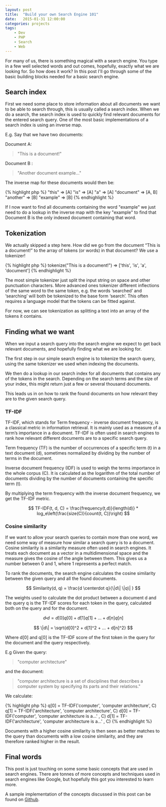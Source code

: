 ```yaml
---
layout: post
title:  "Build your own Search Engine 101"
date:   2015-01-31 12:00:00
categories: projects
tags:
    - Dev
    - PHP
    - Search
    - Web
---
```


For many of us, there is something magical with a search engine. You type in a few well selected words and out comes, hopefully, exactly what we are looking for. So how does it work? In this post I'll go through some of the basic building blocks needed for a basic search engine.


## Search index

First we need some place to store information about all documents we want to be able to search through, this is usually called a search index. When we do a search, the search index is used to quickly find relevant documents for the entered search query. One of the most basic implementations of a search index is using an inverse map.

E.g. Say that we have two documents:

Document A:

> "This is a document!"

Document B :

> "Another document example..."

The inverse map for these documents would then be:

{% highlight php %}
"this" => [A]
"is" => [A]
"a" => [A]
"document" => [A, B]
"another" => [B]
"example" => [B]
{% endhighlight %}

If I now want to find all documents containing the word "example" we just need to do a lookup in the inverse map with the key "example" to find that Document B is the only indexed document containing that word.

## Tokenization

We actually skipped a step here. How did we go from the document “This is a document!” to the array of tokens (or words) in that document? We use a tokenizer!

{% highlight php %}
tokenize("This is a document!") => ['this', 'is', 'a', 'document']
{% endhighlight %}

The most simple tokenizer just split the input string on space and other punctuation characters. More advanced ones tokenizer different inflections of the same word to the same token, e.g. the words ‘searched’ and ‘searching’ will both be tokenized to the base form ‘search’. This often requires a language model that the tokens can be fitted against.

For now, we can see tokenization as splitting a text into an array of the tokens it contains.

## Finding what we want

When we input a search query into the search engine we expect to get back relevant documents, and hopefully finding what we are looking for.

The first step in our simple search engine is to tokenize the search query, using the same tokenizer we used when indexing the documents.

We then do a lookup in our search index for all documents that contains any of the tokens in the search. Depending on the search terms and the size of your index, this might return just a few or several thousand documents.

This leads us in on how to rank the found documents on how relevant they are to the given search query.

### TF-IDF

TF-IDF, which stands for Term frequency - inverse document frequency, is a classical metric in information retrieval. It is mainly used as a measure of a term’s importance in a document. TF-IDF is often used in search engines to rank how relevant different documents are to a specific search query.

Term frequency (TF) is the number of occurrences of a specific term (t) in a text document (d), sometimes normalized by dividing by the number of terms in the document.

Inverse document frequency (IDF) is used to weigh the terms importance in the whole corpus (C). It is calculated as the logarithm of the total number of documents dividing by the number of documents containing the specific term (t).

By multiplying the term frequency with the inverse document frequency, we get the TF-IDF metric.

$$
TF-IDF(t, d, C) = \frac{frequency(t,d)}{length(d)} * log_e\left(\frac{size(C)}{count(t, C)}\right)
$$

### Cosine similarity

If we want to allow your search queries to contain more than one word, we need some way of measure how similar a search query is to a document. Cosine similarity is a similarity measure often used in search engines. It treats each document as a vector in a multidimensional space and the measure gives the cosine of the angle between them. This gives us a number between 0 and 1, where 1 represents a perfect match.

To rank the documents, the search engine calculates the cosine similarity between the given query and all the found documents.

$$
Similarity(d, q) = \frac{d \centerdot q}{\|d\| \|q\| }
$$

The weights used to calculate the dot product between a document d and the query q is the TF-IDF scores for each token in the query, calculated both on the query and for the document.

$$
d \centerdot d = d[0] q[0] + d[1] q[1] + ... + d[n] q[n]
$$

$$
\|d\| = \sqrt{d[0]^2 + d[1]^2 + ... + d[n]^2}
$$

Where d[0] and q[0] is the TF-IDF score of the first token in the query for the document and the query respectively.

E.g Given the query:

 >"computer architecture"

 and the document:

 > "computer architecture is a set of disciplines that describes a computer system by specifying its parts and their relations."

We calculate:

{% highlight php %}
q[0] = TF-IDF('computer', 'computer architecture', C)
q[1] = TF-IDF('architecture', 'computer architecture', C)
d[0] = TF-IDF('computer', 'computer architecture is a...' , C)
d[1] = TF-IDF('architecture', 'computer architecture is a...' , C)
{% endhighlight %}

Documents with a higher cosine similarity is then seen as better matches to the query than documents with a low cosine similarity, and they are therefore ranked higher in the result.

## Final words

This post is just touching on some some basic concepts that are used in search engines. There are tonnes of more concepts and techniques used in search engines like Google, but hopefully this got you interested to learn more.

A sample implementation of the concepts discussed in this post can be found on [Github](https://github.com/markusos/simple-search-php).
